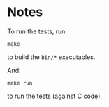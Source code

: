 # Notes

To run the tests, run:
```
make
```
to build the `bin/*` executables.

And:
```
make run
```
to run the tests (against C code).
